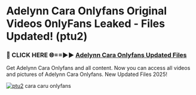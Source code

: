 # Adelynn Cara Onlyfans Original Videos 0nlyFans Leaked - Files Updated! (ptu2)

<h3>🔴 CLICK HERE 🌐==►► <a href="https://best4dudes.click/HH4t6V" rel="nofollow">Adelynn Cara Onlyfans Updated Files</a></h3>

Get Adelynn Cara Onlyfans and all content. Now you can access all videos and pictures of Adelynn Cara Onlyfans. New Updated Files 2025!

[![ptu2](https://github.com/user-attachments/assets/8c521d6e-e6e3-4a75-9320-d58ab9d79d5b)](https://best4dudes.click/HH4t6V)
cara caru onlyfans